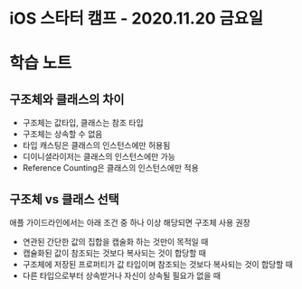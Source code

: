 # iOS 스타터 캠프 - 2020.11.20 금요일

# 학습 노트

## 구조체와 클래스의 차이

- 구조체는 값타입, 클래스는 참조 타입
- 구조체는 상속할 수 없음
- 타입 캐스팅은 클래스의 인스턴스에만 허용됨
- 디이니셜라이저는 클래스의 인스턴스에만 가능
- Reference Counting은 클래스의 인스턴스에만 적용

## 구조체 vs 클래스 선택

애플 가이드라인에서는 아래 조건 중 하나 이상 해당되면 구조체 사용 권장
- 연관된 간단한 값의 집합을 캡술화 하는 것만이 목적일 때
- 캡슐화된 값이 참조되는 것보다 복사되는 것이 합당할 때
- 구조체에 저장된 프로퍼티가 값 타입이며 참조되는 것보다 복사되는 것이 합당할 때
- 다른 타입으로부터 상속받거나 자신이 상속될 필요가 없을 때

